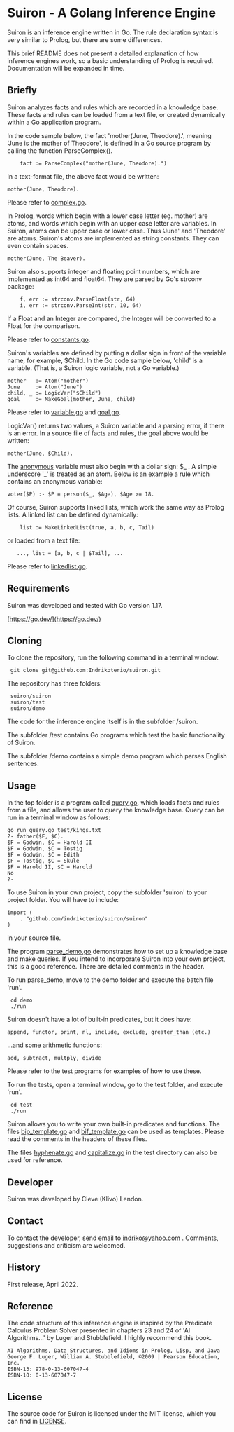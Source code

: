 # Suiron - A Golang Inference Engine

Suiron is an inference engine written in Go. The rule declaration syntax is very similar to Prolog, but there are some differences.

This brief README does not present a detailed explanation of how inference engines work, so a basic understanding of Prolog is required. Documentation will be expanded in time.

## Briefly

Suiron analyzes facts and rules which are recorded in a knowledge base. These facts and rules can be loaded from a text file, or created dynamically within a Go application program.

In the code sample below, the fact 'mother(June, Theodore).', meaning 'June is the mother of Theodore', is defined in a Go source program by calling the function ParseComplex().

```
    fact := ParseComplex("mother(June, Theodore).")
```

In a text-format file, the above fact would be written:

```
mother(June, Theodore).
```

Please refer to [complex.go](suiron/complex.go).

In Prolog, words which begin with a lower case letter (eg. mother) are atoms, and words which begin with an upper case letter are variables. In Suiron, atoms can be upper case or lower case. Thus 'June' and 'Theodore' are atoms. Suiron's atoms are implemented as string constants. They can even contain spaces.

```
mother(June, The Beaver).
```

Suiron also supports integer and floating point numbers, which are implemented as int64 and float64. They are parsed by Go's strconv package:

```
    f, err := strconv.ParseFloat(str, 64)
    i, err := strconv.ParseInt(str, 10, 64)
```

If a Float and an Integer are compared, the Integer will be converted to a Float for the comparison.

Please refer to [constants.go](suiron/constants.go).

Suiron's variables are defined by putting a dollar sign in front of the variable name, for example, $Child. In the Go code sample below, 'child' is a variable. (That is, a Suiron logic variable, not a Go variable.)

```
mother   := Atom("mother")
June     := Atom("June")
child, _ := LogicVar("$Child")
goal     := MakeGoal(mother, June, child)
```

Please refer to [variable.go](suiron/variable.go) and [goal.go](suiron/goal.go).

LogicVar() returns two values, a Suiron variable and a parsing error, if there is an error. In a source file of facts and rules, the goal above would be written:

```
mother(June, $Child).
```

The [anonymous](suiron/anonymous.go) variable must also begin with a dollar sign: $\_ . A simple underscore '\_' is treated as an atom. Below is an example a rule which contains an anonymous variable:

```
voter($P) :- $P = person($_, $Age), $Age >= 18.
```

Of course, Suiron supports linked lists, which work the same way as Prolog lists. A linked list can be defined dynamically:

```
    list := MakeLinkedList(true, a, b, c, Tail)
```

or loaded from a text file:

```
   ..., list = [a, b, c | $Tail], ...
```

Please refer to [linkedlist.go](suiron/linkedlist.go).

## Requirements

Suiron was developed and tested with Go version 1.17.

[https://go.dev/](https://go.dev/)

## Cloning

To clone the repository, run the following command in a terminal window:

```
 git clone git@github.com:Indrikoterio/suiron.git
```

The repository has three folders:

```
 suiron/suiron
 suiron/test
 suiron/demo
```

The code for the inference engine itself is in the subfolder /suiron.

The subfolder /test contains Go programs which test the basic functionality of Suiron.

The subfolder /demo contains a simple demo program which parses English sentences.

## Usage

In the top folder is a program called [query.go](query.go), which loads facts and rules from a file, and allows the user to query the knowledge base. Query can be run in a terminal window as follows:

```
go run query.go test/kings.txt
?- father($F, $C).
$F = Godwin, $C = Harold II
$F = Godwin, $C = Tostig
$F = Godwin, $C = Edith
$F = Tostig, $C = Skule
$F = Harold II, $C = Harold
No
?-
```

To use Suiron in your own project, copy the subfolder 'suiron' to your project folder. You will have to include:

```
import (
    . "github.com/indrikoterio/suiron/suiron"
)
```

in your source file.

The program [parse_demo.go](demo/parse_demo.go) demonstrates how to set up a knowledge base and make queries. If you intend to incorporate Suiron into your own project, this is a good reference. There are detailed comments in the header.

To run parse_demo, move to the demo folder and execute the batch file 'run'.

```
 cd demo
 ./run
```

Suiron doesn't have a lot of built-in predicates, but it does have:

```
append, functor, print, nl, include, exclude, greater_than (etc.)
```

...and some arithmetic functions:

```
add, subtract, multply, divide
```

Please refer to the test programs for examples of how to use these.

To run the tests, open a terminal window, go to the test folder, and execute 'run'.

```
 cd test
 ./run
```

Suiron allows you to write your own built-in predicates and functions. The files [bip_template.go](suiron/bip_template.go) and [bif_template.go](suiron/bif_template.go) can be used as templates. Please read the comments in the headers of these files.

The files [hyphenate.go](test/hyphenate.go) and [capitalize.go](test/capitalize.go) in the test directory can also be used for reference.

## Developer

Suiron was developed by Cleve (Klivo) Lendon.

## Contact

To contact the developer, send email to indriko@yahoo.com . Comments, suggestions and criticism are welcomed.

## History

First release, April 2022.

## Reference

The code structure of this inference engine is inspired by the Predicate Calculus Problem Solver presented in chapters 23 and 24 of 'AI Algorithms...' by Luger and Stubblefield. I highly recommend this book.

```
AI Algorithms, Data Structures, and Idioms in Prolog, Lisp, and Java
George F. Luger, William A. Stubblefield, ©2009 | Pearson Education, Inc. 
ISBN-13: 978-0-13-607047-4
ISBN-10: 0-13-607047-7
```

## License

The source code for Suiron is licensed under the MIT license, which you can find in [LICENSE](LICENSE).
